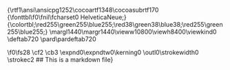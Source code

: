 {\rtf1\ansi\ansicpg1252\cocoartf1348\cocoasubrtf170
{\fonttbl\f0\fnil\fcharset0 HelveticaNeue;}
{\colortbl;\red255\green255\blue255;\red38\green38\blue38;\red255\green255\blue255;}
\margl1440\margr1440\vieww10800\viewh8400\viewkind0
\deftab720
\pard\pardeftab720

\f0\fs28 \cf2 \cb3 \expnd0\expndtw0\kerning0
\outl0\strokewidth0 \strokec2 ## This is a markdown file}